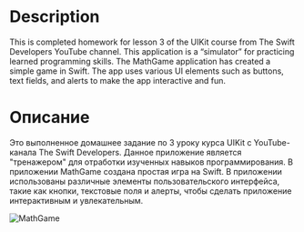 # Description
This is completed homework for lesson 3 of the UIKit course from The Swift Developers YouTube channel.
This application is a “simulator” for practicing learned programming skills.
The MathGame application has created a simple game in Swift. The app uses various UI elements such as buttons, text fields, and alerts to make the app interactive and fun.

# Описание 
Это выполненное домашнее задание по 3 уроку курса UIKit с YouTube-канала The Swift Developers.
Данное приложение является "тренажером" для отработки изученных навыков программирования.
В приложении MathGame создана простая игра на Swift. В приложении использованы различные элементы пользовательского интерфейса, такие как кнопки, текстовые поля и алерты, чтобы сделать приложение интерактивным и увлекательным.


![MathGame](https://github.com/EsayanWell/MathGame/assets/98737871/7706efe9-1965-4ae1-83e2-7099570eee74)
